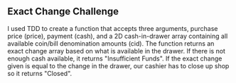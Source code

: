 ## Exact Change Challenge ##

I used TDD to create a function that accepts three arguments, purchase price (price), payment (cash), and a 2D cash-in-drawer array containing all available coin/bill denomination amounts (cid). The function returns an exact change array based on what is available in the drawer. If there is not enough cash available, it returns "Insufficient Funds". If the exact change given is equal to the change in the drawer, our cashier has to close up shop so it returns "Closed". 

